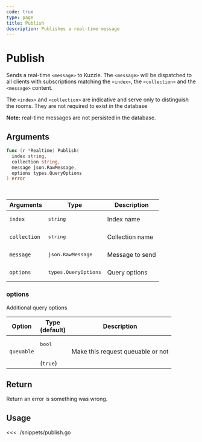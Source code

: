 ```yaml
---
code: true
type: page
title: Publish
description: Publishes a real-time message
---
```


# Publish

Sends a real-time `<message>` to Kuzzle. The `<message>` will be dispatched to all clients with subscriptions matching the `<index>`, the `<collection>` and the `<message>` content.

The `<index>` and `<collection>` are indicative and serve only to distinguish the rooms. They are not required to exist in the database

**Note:** real-time messages are not persisted in the database.

## Arguments

```go
func (r *Realtime) Publish(
  index string,
  collection string,
  message json.RawMessage,
  options types.QueryOptions
) error
```

<br/>

| Arguments    | Type                          | Description     |
| ------------ | ----------------------------- | --------------- |
| `index`      | <pre>string</pre>             | Index name      |
| `collection` | <pre>string</pre>             | Collection name |
| `message`    | <pre>json.RawMessage</pre>    | Message to send |
| `options`    | <pre>types.QueryOptions</pre> | Query options   |

### options

Additional query options

| Option     | Type<br/>(default)           | Description                       |
| ---------- | ---------------------------- | --------------------------------- |
| `queuable` | <pre>bool</pre><br/>(`true`) | Make this request queuable or not |

## Return

Return an error is something was wrong.

## Usage

<<< ./snippets/publish.go
